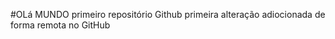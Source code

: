 #OLá MUNDO
primeiro  repositório  Github
primeira alteração
adiocionada  de  forma  remota no GitHub

















